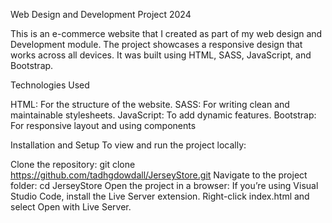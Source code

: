 Web Design and Development Project 2024

This is an e-commerce website that I created as part of my web design and Development module. The project showcases a  responsive design that works across all devices. It was built using HTML, SASS, JavaScript, and Bootstrap.

Technologies Used

HTML: For the structure of the website.
SASS: For writing clean and maintainable stylesheets.
JavaScript: To add dynamic features.
Bootstrap: For responsive layout and using components

Installation and Setup
To view and run the project locally:

Clone the repository:
git clone https://github.com/tadhgdowdall/JerseyStore.git
Navigate to the project folder:
cd JerseyStore
Open the project in a browser:
If you’re using Visual Studio Code, install the Live Server extension.
Right-click index.html and select Open with Live Server.
